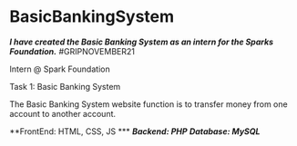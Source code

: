 # BasicBankingSystem
***I have created the Basic Banking System as an intern for the Sparks Foundation.***
#GRIPNOVEMBER21 

Intern @ Spark Foundation

Task 1: Basic Banking System

The Basic Banking System website function is to transfer money from one account to another account.

**FrontEnd: HTML, CSS, JS ***
***Backend: PHP***
***Database: MySQL***
      
